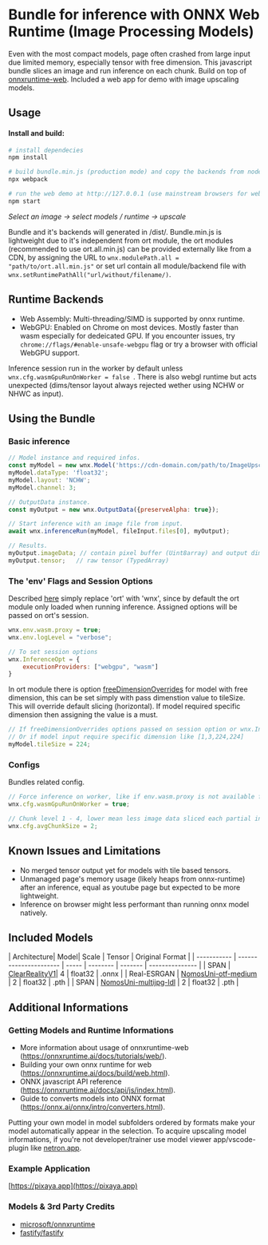 # Bundle for inference with ONNX Web Runtime (Image Processing Models)

Even with the most compact models, page often crashed from large input due limited memory, especially tensor with free dimension. This javascript bundle slices an image and run inference on each chunk. Build on top of [onnxruntime-web](https://www.npmjs.com/package/onnxruntime-web). Included a web app for demo with image upscaling models.

## Usage

#### Install and build:

```bash
# install dependecies
npm install

# build bundle.min.js (production mode) and copy the backends from node_module
npx webpack

# run the web demo at http://127.0.0.1 (use mainstream browsers for webgpu support)
npm start
``` 
_Select an image -> select models / runtime -> upscale_

Bundle and it's backends will generated in /dist/. Bundle.min.js is lightweight due to it's independent from ort module, the ort modules (recommended to use ort.all.min.js) can be provided externally like from a CDN, by assigning the URL to `wnx.modulePath.all = "path/to/ort.all.min.js"` or set url contain all module/backend file with `wnx.setRuntimePathAll("url/without/filename/)`.

## Runtime Backends

- Web Assembly: Multi-threading/SIMD is supported by onnx runtime.
- WebGPU: Enabled on Chrome on most devices. Mostly faster than wasm especially for dedeicated GPU. If you encounter issues, try `chrome://flags/#enable-unsafe-webgpu` flag or try a browser with official WebGPU support.

Inference session run in the worker by default unless ```wnx.cfg.wasmGpuRunOnWorker = false ```.
There is also webgl runtime but acts unexpected (dims/tensor layout always rejected wether using NCHW or NHWC as input).

## Using the Bundle

### Basic inference

```javascript
// Model instance and required infos.
const myModel = new wnx.Model('https://cdn-domain.com/path/to/ImageUpscaling-2x.onnx');
myModel.dataType: 'float32';
myModel.layout: 'NCHW';
myModel.channel: 3; 

// OutputData instance.
const myOutput = new wnx.OutputData({preserveAlpha: true});

// Start inference with an image file from input.
await wnx.inferenceRun(myModel, fileInput.files[0], myOutput);

// Results.
myOutput.imageData; // contain pixel buffer (Uint8array) and output dimensions
myOutput.tensor;   // raw tensor (TypedArray)
```

### The 'env' Flags and Session Options

Described [here](https://onnxruntime.ai/docs/tutorials/web/env-flags-and-session-options.html#the-env-flags-and-session-options) simply replace 'ort' with 'wnx', since by default the ort module only loaded when running inference. Assigned options will be passed on ort's session.
```javascript 
wnx.env.wasm.proxy = true;
wnx.env.logLevel = "verbose";

// To set session options
wnx.InferenceOpt = {
    executionProviders: ["webgpu", "wasm"]
}
```

In ort module there is option [freeDimensionOverrides](https://onnxruntime.ai/docs/tutorials/web/env-flags-and-session-options.html#freedimensionoverrides) for model with free dimension, this can be set simply with pass dimenstion value to tileSize. This will override default slicing (horizontal). If model required specific dimension then assigning the value is a must.
```javascript
// If freeDimensionOverrides options passed on session option or wnx.InferenceOpt
// Or if model input require specific dimension like [1,3,224,224]
myModel.tileSize = 224;
```

### Configs

Bundles related config.
```javascript
// Force inference on worker, like if env.wasm.proxy is not available from CORS issue
wnx.cfg.wasmGpuRunOnWorker = true;

// Chunk level 1 - 4, lower mean less image data sliced each partial inference on an image
wnx.cfg.avgChunkSize = 2;
```

## Known Issues and Limitations 
- No merged tensor output yet for models with tile based tensors.
- Unmanaged page's memory usage (likely heaps from onnx-runtime) after an inference, equal as youtube page but expected to be more lightweight.
- Inference on browser might less performant than running onnx model natively.

## Included Models

| Architecture| Model| Scale | Tensor | Original Format |
| ----------- | ---------------------- | ----- | -------- | ------- | --------------- |
| SPAN        | [ClearRealityV1](https://openmodeldb.info/models/4x-ClearRealityV1)| 4 | float32 | .onnx  |
| Real-ESRGAN | [NomosUni-otf-medium](https://openmodeldb.info/models/2x-NomosUni-compact-otf-medium) | 2 | float32 | .pth |
| SPAN        | [NomosUni-multijpg-ldl](https://openmodeldb.info/models/2x-NomosUni-span-multijpg-ldl) | 2 | float32 | .pth |

## Additional Informations

### Getting Models and Runtime Informations
- More information about usage of onnxruntime-web (https://onnxruntime.ai/docs/tutorials/web/).
- Building your own onnx runtime for web (https://onnxruntime.ai/docs/build/web.html).
- ONNX javascript API reference (https://onnxruntime.ai/docs/api/js/index.html).
- Guide to converts models into ONNX format (https://onnx.ai/onnx/intro/converters.html).

Putting your own model in model subfolders ordered by formats make your model automatically appear in the selection. To acquire upscaling model informations, if you're not developer/trainer use model viewer app/vscode-plugin like [netron.app](https://netron.app).
 
### Example Application
[https://pixaya.app](https://pixaya.app)

### Models & 3rd Party Credits
- [microsoft/onnxruntime](https://github.com/microsoft/onnxruntime)
- [fastify/fastify](https://github.com/fastify/fastify)
